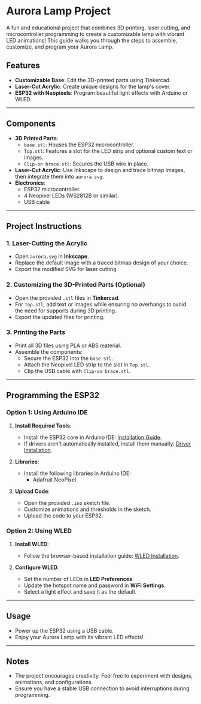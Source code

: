 # Aurora Lamp Project

A fun and educational project that combines 3D printing, laser cutting, and microcontroller programming to create a customizable lamp with vibrant LED animations! This guide walks you through the steps to assemble, customize, and program your Aurora Lamp.

## Features

- **Customizable Base**: Edit the 3D-printed parts using Tinkercad.
- **Laser-Cut Acrylic**: Create unique designs for the lamp's cover.
- **ESP32 with Neopixels**: Program beautiful light effects with Arduino or WLED.

---

## Components

- **3D Printed Parts**:
  - `base.stl`: Houses the ESP32 microcontroller.
  - `Top.stl`: Features a slot for the LED strip and optional custom text or images.
  - `Clip-on brace.stl`: Secures the USB wire in place.
- **Laser-Cut Acrylic**: Use Inkscape to design and trace bitmap images, then integrate them into `aurora.svg`.
- **Electronics**:
  - ESP32 microcontroller.
  - 4 Neopixel LEDs (WS2812B or similar).
  - USB cable

---

## Project Instructions

### 1. Laser-Cutting the Acrylic
- Open `aurora.svg` in **Inkscape**.
- Replace the default image with a traced bitmap design of your choice.
- Export the modified SVG for laser cutting.

### 2. Customizing the 3D-Printed Parts (Optional)
- Open the provided `.stl` files in **Tinkercad**.
- For `Top.stl`, add text or images while ensuring no overhangs to avoid the need for supports during 3D printing.
- Export the updated files for printing.

### 3. Printing the Parts
- Print all 3D files using PLA or ABS material.
- Assemble the components:
  - Secure the ESP32 into the `base.stl`.
  - Attach the Neopixel LED strip to the slot in `Top.stl`.
  - Clip the USB cable with `Clip-on brace.stl`.

---

## Programming the ESP32

### Option 1: Using Arduino IDE

1. **Install Required Tools**:
   - Install the ESP32 core in Arduino IDE: [Installation Guide](https://randomnerdtutorials.com/installing-the-esp32-board-in-arduino-ide-windows-instructions/).
   - If drivers aren't automatically installed, install them manually: [Driver Installation](https://randomnerdtutorials.com/install-esp32-esp8266-usb-drivers-cp210x-windows/).

2. **Libraries**:
   - Install the following libraries in Arduino IDE:
     - Adafruit NeoPixel

3. **Upload Code**:
   - Open the provided `.ino` sketch file.
   - Customize animations and thresholds in the sketch.
   - Upload the code to your ESP32.

### Option 2: Using WLED

1. **Install WLED**:
   - Follow the browser-based installation guide: [WLED Installation](https://install.wled.me/).

2. **Configure WLED**:
   - Set the number of LEDs in **LED Preferences**.
   - Update the hotspot name and password in **WiFi Settings**.
   - Select a light effect and save it as the default.

---

## Usage

- Power up the ESP32 using a USB cable.
- Enjoy your Aurora Lamp with its vibrant LED effects!

---

## Notes

- The project encourages creativity. Feel free to experiment with designs, animations, and configurations.
- Ensure you have a stable USB connection to avoid interruptions during programming.
